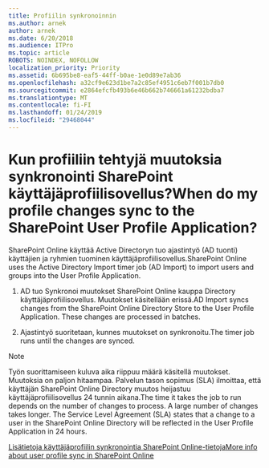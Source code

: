 ```yaml
---
title: Profiilin synkronoinnin
ms.author: arnek
author: arnek
ms.date: 6/20/2018
ms.audience: ITPro
ms.topic: article
ROBOTS: NOINDEX, NOFOLLOW
localization_priority: Priority
ms.assetid: 6b695be8-eaf5-44ff-b0ae-1e0d89e7ab36
ms.openlocfilehash: a32cf9e623d1be7a2c85ef4951c6eb7f001b7db0
ms.sourcegitcommit: e2864efcfb493b6e46b662b746661a61232bdba7
ms.translationtype: MT
ms.contentlocale: fi-FI
ms.lasthandoff: 01/24/2019
ms.locfileid: "29468044"
---
```

# <a name="when-do-my-profile-changes-sync-to-the-sharepoint-user-profile-application"></a><span data-ttu-id="6d8a9-102">Kun profiiliin tehtyjä muutoksia synkronointi SharePoint käyttäjäprofiilisovellus?</span><span class="sxs-lookup"><span data-stu-id="6d8a9-102">When do my profile changes sync to the SharePoint User Profile Application?</span></span>

<span data-ttu-id="6d8a9-103">SharePoint Online käyttää Active Directoryn tuo ajastintyö (AD tuonti) käyttäjien ja ryhmien tuominen käyttäjäprofiilisovellus.</span><span class="sxs-lookup"><span data-stu-id="6d8a9-103">SharePoint Online uses the Active Directory Import timer job (AD Import) to import users and groups into the User Profile Application.</span></span> 
  
1. <span data-ttu-id="6d8a9-p101">AD tuo Synkronoi muutokset SharePoint Online kauppa Directory käyttäjäprofiilisovellus. Muutokset käsitellään erissä.</span><span class="sxs-lookup"><span data-stu-id="6d8a9-p101">AD Import syncs changes from the SharePoint Online Directory Store to the User Profile Application. These changes are processed in batches.</span></span>
    
2. <span data-ttu-id="6d8a9-106">Ajastintyö suoritetaan, kunnes muutokset on synkronoitu.</span><span class="sxs-lookup"><span data-stu-id="6d8a9-106">The timer job runs until the changes are synced.</span></span>
    
> [!NOTE]
> <span data-ttu-id="6d8a9-p102">Työn suorittamiseen kuluva aika riippuu määrä käsitellä muutokset. Muutoksia on paljon hitaampaa. Palvelun tason sopimus (SLA) ilmoittaa, että käyttäjän SharePoint Online Directory muutos heijastuu käyttäjäprofiilisovellus 24 tunnin aikana.</span><span class="sxs-lookup"><span data-stu-id="6d8a9-p102">The time it takes the job to run depends on the number of changes to process. A large number of changes takes longer. The Service Level Agreement (SLA) states that a change to a user in the SharePoint Online Directory will be reflected in the User Profile Application in 24 hours.</span></span> 
  
[<span data-ttu-id="6d8a9-110">Lisätietoja käyttäjäprofiilin synkronointia SharePoint Online-tietoja</span><span class="sxs-lookup"><span data-stu-id="6d8a9-110">More info about user profile sync in SharePoint Online</span></span>](https://go.microsoft.com/fwlink/?linkid=875671)
  

